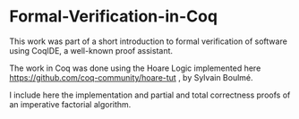 # Formal-Verification-in-Coq
This work was part of a short introduction to formal verification of software using CoqIDE, a well-known proof assistant.

The work in Coq was done using the Hoare Logic implemented here https://github.com/coq-community/hoare-tut , by Sylvain Boulmé.

I include here the implementation and partial and total correctness proofs of an imperative factorial algorithm.
